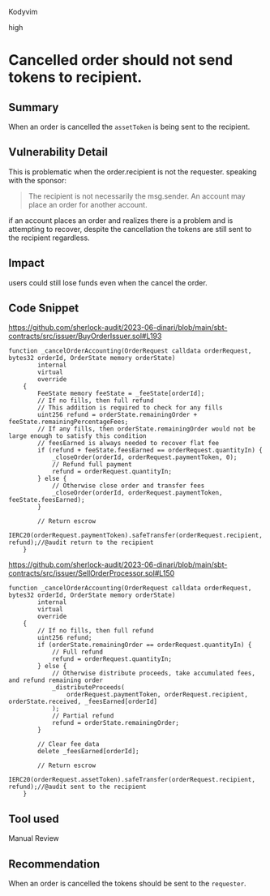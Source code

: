 Kodyvim

high

# Cancelled order should not send tokens to recipient.

## Summary
When an order is cancelled the `assetToken` is being sent to the recipient.
## Vulnerability Detail
This is problematic when the order.recipient is not the requester.
speaking with the sponsor:
> The recipient is not necessarily the msg.sender. An account may place an order for another account.

if an account places an order and realizes there is a problem and is attempting to recover, despite the cancellation the tokens are still sent to the recipient regardless.

## Impact
users could still lose funds even when the cancel the order.

## Code Snippet
https://github.com/sherlock-audit/2023-06-dinari/blob/main/sbt-contracts/src/issuer/BuyOrderIssuer.sol#L193
```solidity
function _cancelOrderAccounting(OrderRequest calldata orderRequest, bytes32 orderId, OrderState memory orderState)
        internal
        virtual
        override
    {
        FeeState memory feeState = _feeState[orderId];
        // If no fills, then full refund
        // This addition is required to check for any fills
        uint256 refund = orderState.remainingOrder + feeState.remainingPercentageFees;
        // If any fills, then orderState.remainingOrder would not be large enough to satisfy this condition
        // feesEarned is always needed to recover flat fee
        if (refund + feeState.feesEarned == orderRequest.quantityIn) {
            _closeOrder(orderId, orderRequest.paymentToken, 0);
            // Refund full payment
            refund = orderRequest.quantityIn;
        } else {
            // Otherwise close order and transfer fees
            _closeOrder(orderId, orderRequest.paymentToken, feeState.feesEarned);
        }

        // Return escrow
        IERC20(orderRequest.paymentToken).safeTransfer(orderRequest.recipient, refund);//@audit return to the recipient
    }
```
https://github.com/sherlock-audit/2023-06-dinari/blob/main/sbt-contracts/src/issuer/SellOrderProcessor.sol#L150
```solidity
function _cancelOrderAccounting(OrderRequest calldata orderRequest, bytes32 orderId, OrderState memory orderState)
        internal
        virtual
        override
    {
        // If no fills, then full refund
        uint256 refund;
        if (orderState.remainingOrder == orderRequest.quantityIn) {
            // Full refund
            refund = orderRequest.quantityIn;
        } else {
            // Otherwise distribute proceeds, take accumulated fees, and refund remaining order
            _distributeProceeds(
                orderRequest.paymentToken, orderRequest.recipient, orderState.received, _feesEarned[orderId]
            );
            // Partial refund
            refund = orderState.remainingOrder;
        }

        // Clear fee data
        delete _feesEarned[orderId];

        // Return escrow
        IERC20(orderRequest.assetToken).safeTransfer(orderRequest.recipient, refund);//@audit sent to the recipient
    }
```
## Tool used
Manual Review

## Recommendation
When an order is cancelled the tokens should be sent to the `requester`.